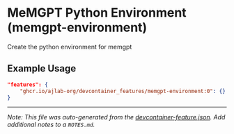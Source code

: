 
# MeMGPT Python Environment (memgpt-environment)

Create the python environment for memgpt

## Example Usage

```json
"features": {
    "ghcr.io/ajlab-org/devcontainer_features/memgpt-environment:0": {}
}
```





---

_Note: This file was auto-generated from the [devcontainer-feature.json](https://github.com/ajlab-org/devcontainer_features/blob/main/src/memgpt-environment/devcontainer-feature.json).  Add additional notes to a `NOTES.md`._
